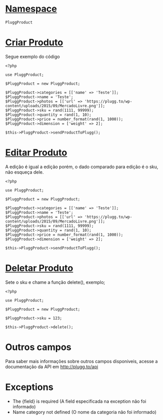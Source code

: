 # [Namespace](#namespace)

``` PluggProduct ```

# [Criar Produto](#add)

Segue exemplo do código

``` 
<?php

use PluggProduct;

$PluggProduct = new PluggProduct;

$PluggProduct->categories = [['name' => 'Teste']];
$PluggProduct->name = 'Teste';
$PluggProduct->photos = [['url' => 'https://plugg.to/wp-content/uploads/2015/09/MercadoLivre.png']];
$PluggProduct->sku = rand(1111, 99999);
$PluggProduct->quantity = rand(1, 10);
$PluggProduct->price = number_format(rand(1, 1000));
$PluggProduct->dimension = ['weight' => 2];

$this->PluggProduct->sendProductToPlugg();

```

# [Editar Produto](#edit)

A edição é igual a edição porém, o dado comparado para edição é o sku, não esqueça dele.

``` 
<?php

use PluggProduct;

$PluggProduct = new PluggProduct;

$PluggProduct->categories = [['name' => 'Teste']];
$PluggProduct->name = 'Teste';
$PluggProduct->photos = [['url' => 'https://plugg.to/wp-content/uploads/2015/09/MercadoLivre.png']];
$PluggProduct->sku = rand(1111, 99999);
$PluggProduct->quantity = rand(1, 10);
$PluggProduct->price = number_format(rand(1, 1000));
$PluggProduct->dimension = ['weight' => 2];

$this->PluggProduct->sendProductToPlugg();

```

# [Deletar Produto](#delete)

Sete o sku e chame a função delete(), exemplo;

``` 
<?php

use PluggProduct;

$PluggProduct = new PluggProduct;

$PluggProduct->sku = 123;

$this->PluggProduct->delete();

```

# Outros campos

Para saber mais informações sobre outros campos disponiveis, acesse a documentação da API em http://plugg.to/api

# Exceptions

 - The {field} is required (A field especificada na exception não foi informado)
 - Name category not defined (O nome da categoria não foi informado)